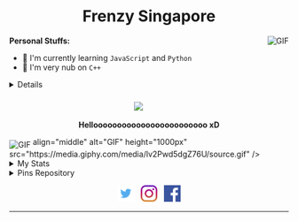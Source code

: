 <h1 align="center">Frenzy Singapore</h1>

<img align="right" alt="GIF" height="150px" src="https://media3.giphy.com/media/ln7z2eWriiQAllfVcn/200w.webp" />

**Personal Stuffs:**
- 🌱 I'm currently learning `JavaScript` and `Python`
- 🔭 I'm very nub on `C++`

<details>


</details>

<h3 align="center"></h3>
<p align="center"><img src="https://komarev.com/ghpvc/?username=Faris0520&label=Stalker" /> </p>
<p align="center"><b>Helloooooooooooooooooooooooo xD</b></p>
<img align="middle" alt="GIF" height="1000px" src="https://media.giphy.com/media/lv2Pwd5dgZ76U/source.gif" />  align="middle" alt="GIF" height="1000px" src="https://media.giphy.com/media/lv2Pwd5dgZ76U/source.gif" />  

<details>
<summary>My Stats</summary>

[![FaizBastomi GitHub Stats](https://github-readme-stats.vercel.app/api?username=faizbastomi&show_icons=true&hide=issues&theme=radical)](https://github-readme-stats.vercel.app)
[![FaizBastomi Top Languages](https://github-readme-stats.vercel.app/api/top-langs?username=faizbastomi&layout=compact&theme=radical)](https://github-readme-stats.vercel.app)

</details>

<details>
<summary>Pins Repository</summary>

[![AnonymousBOT](https://github-readme-stats.vercel.app/api/pin/?username=FrenzY8&repo=AnonymousCHAT-Whatsapp&theme=radical)](https://github.com/FrenzY8/AnonymousCHAT-Whatsapp)
[![Save.Dat Stealers Growtopia](https://github-readme-stats.vercel.app/api/pin/?username=FrenzY8&repo=Growtopia-Save.dat-Stealer&theme=radical)](https://github.com/FrenzY8/Growtopia-Save.dat-Stealer)

</details>

<p align="center">
  <a href="https://twitter.com/FaizBastomi"><img height="30" src="https://github.com/FaizBastomi/faizbastomi/blob/master/twitter.png?raw=true"></a>&nbsp;&nbsp;
    <a href="https://instagram.com/faiz_bastomy"><img height="30" src="https://github.com/FaizBastomi/faizbastomi/blob/master/instagram.png?raw=true"></a>&nbsp;&nbsp;
    <a href="https://facebook.com/faiz.bastomi"><img height="30" src="https://github.com/FaizBastomi/faizbastomi/blob/master/facebook.png?raw=true"></a>
</p>

---
